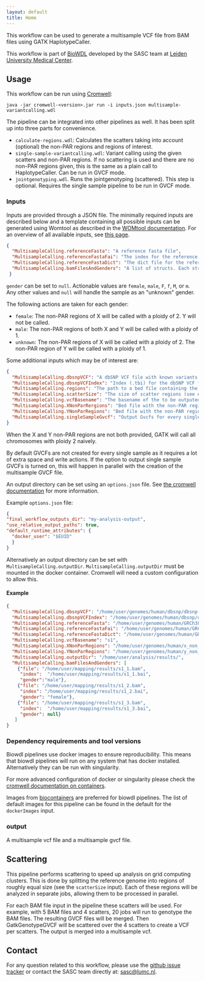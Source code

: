 ```yaml
---
layout: default
title: Home
---
```


This workflow can be used to generate a multisample VCF file from BAM 
files using GATK HaplotypeCaller.

This workflow is part of [BioWDL](https://biowdl.github.io/)
developed by the SASC team at [Leiden University Medical Center](
https://www.lumc.nl/).

## Usage
This workflow can be run using
[Cromwell](http://cromwell.readthedocs.io/en/stable/):
```
java -jar cromwell-<version>.jar run -i inputs.json multisample-variantcalling.wdl
```

The pipeline can be integrated into other pipelines as well. It has been split
up into three parts for convenience.

+ `calculate-regions.wdl`: Calculates the scatters taking into account 
  (optional) the non-PAR regions and regions of interest.
+ `single-sample-variantcalling.wdl`: Variant calling using the given scatters
  and non-PAR regions. If no scattering is used and there are no non-PAR 
  regions given, this is the same as a plain call to HaplotypeCaller. Can be
  run in GVCF mode.
+ `jointgenotyping.wdl`. Runs the jointgenotyping (scattered). This step is
  optional. Requires the single sample pipeline to be run in GVCF mode.

### Inputs
Inputs are provided through a JSON file. The minimally required inputs are
described below and a template containing all possible inputs can be generated
using Womtool as described in the
[WOMtool documentation](http://cromwell.readthedocs.io/en/stable/WOMtool/).
For an overview of all available inputs, see [this page](./inputs.html).
```json
{
  "MultisampleCalling.referenceFasta": "A reference fasta file",
  "MultisampleCalling.referenceFastaFai": "The index for the reference fasta",
  "MultisampleCalling.referenceFastaDict": "The dict file for the reference fasta",
  "MultisampleCalling.bamFilesAndGenders": "A list of structs. Each struct contains the bam file, the index and the gender of the sample. The gender is optional. " 
 }
```
`gender` can be set to `null`. Actionable values are `female`, `male`, `F`, 
`f`, `M`, or `m`. Any other values and `null` will handle the sample as an 
"unknown" gender.

The following actions are taken for each gender:

+ `female`: The non-PAR regions of X will be called with a ploidy of 2. Y will 
  not be called.
+ `male`: The non-PAR regions of both X and Y will be called with a ploidy of 1. 
+ `unknown`: The non-PAR regions of X will be called with a ploidy of 2. The 
   non-PAR region of Y will be called with a ploidy of 1.

Some additional inputs which may be of interest are:
```json
{
  "MultisampleCalling.dbsnpVCF": "A dbSNP VCF file with known variants.",
  "MultisampleCalling.dbsnpVCFIndex": "Index (.tbi) for the dbSNP VCF file",
  "MultisampleCalling.regions": "The path to a bed file containing the regions for which variant calling will be performed",
  "MultisampleCalling.scatterSize": "The size of scatter regions (see explanation of scattering below), defaults to 10,000,000",
  "MultisampleCalling.vcfBasename": "The basename of the to be outputed VCF files, defaults to 'multisample'",
  "MultisampleCalling.XNonParRergions": "Bed file with the non-PAR regions of X. Required for gender-aware variant calling.",
  "MultisampleCalling.YNonParRegions": "Bed file with the non-PAR regions of Y. Required for gender-aware variant calling.",
  "MultisampleCalling.singleSampleGvcf": "Output Gvcfs for every single sample."
}
```
When the X and Y non-PAR regions are not both provided, GATK will call all 
chromosomes with ploidy 2 naively. 

By default GVCFs are not created for every single sample as it requires a lot
of extra space and write actions. If the option to output single sample GVCFs
is turned on, this will happen in parallel with the creation of the multisample
GVCF file.

An output directory can be set using an `options.json` file. See [the
cromwell documentation](
https://cromwell.readthedocs.io/en/stable/wf_options/Overview/) for more
information.

Example `options.json` file:
```JSON
{
"final_workflow_outputs_dir": "my-analysis-output",
"use_relative_output_paths": true,
"default_runtime_attributes": {
  "docker_user": "$EUID"
  }
}
```
Alternatively an output directory can be set with `MultisampleCalling.outputDir`.
`MultisampleCalling.outputDir` must be mounted in the docker container. Cromwell will
need a custom configuration to allow this.

#### Example
```json
{
  "MultisampleCalling.dbsnpVCF": "/home/user/genomes/human/dbsnp/dbsnp-151.vcf.gz",
  "MultisampleCalling.dbsnpVCFIndex": "/home/user/genomes/human/dbsnp/dbsnp-151.vcf.gz.tbi",
  "MultisampleCalling.referenceFasta": "/home/user/genomes/human/GRCh38.fasta",
  "MultisampleCalling.referenceFastaFai": "/home/user/genomes/human/GRCh38.fasta.fai",
  "MultisampleCalling.referenceFastaDict": "/home/user/genomes/human/GRCh38.dict",
  "MultisampleCalling.vcfBasename": "s1",
  "MultisampleCalling.XNonParRegions": "/home/user/genomes/human/x_non_par.bed",
  "MultisampleCalling.YNonParRegions": "/home/user/genomes/human/y_non_par.bed",
  "MultisampleCalling.outputDir": "/home/user/analysis/results/",
  "MultisampleCalling.bamFilesAndGenders": [
    {"file": "/home/user/mapping/results/s1_1.bam",
     "index":  "/home/user/mapping/results/s1_1.bai",
     "gender":"male"},
    {"file": "/home/user/mapping/results/s1_2.bam",
     "index": "/home/user/mapping/results/s1_2.bai",
     "gender": "female"},
    {"file": "/home/user/mapping/results/s1_3.bam",
     "index":  "/home/user/mapping/results/s1_3.bai",
     "gender": null}
   ]
}
```

### Dependency requirements and tool versions
Biowdl pipelines use docker images to ensure  reproducibility. This
means that biowdl pipelines will run on any system that has docker
installed. Alternatively they can be run with singularity.

For more advanced configuration of docker or singularity please check
the [cromwell documentation on containers](
https://cromwell.readthedocs.io/en/stable/tutorials/Containers/).

Images from [biocontainers](https://biocontainers.pro) are preferred for
biowdl pipelines. The list of default images for this pipeline can be
found in the default for the `dockerImages` input.

### output
A multisample vcf file and a multisample gvcf file.

## Scattering
This pipeline performs scattering to speed up analysis on grid computing
clusters. This is done by splitting the reference genome into regions of
roughly equal size (see the `scatterSize` input). Each of these regions will be
analyzed in separate jobs, allowing them to be processed in parallel.

For each BAM file input in the pipeline these scatters will be used. For 
example, with 5 BAM files and 4 scatters, 20 jobs will run to genotype the BAM
files.
The resulting GVCF files will be merged. Then GatkGenotypeGVCF will be 
scattered over the 4 scatters to create a VCF per scatters.
The output is merged into a multisample vcf.

## Contact
<p>
  <!-- Obscure e-mail address for spammers -->
For any question related to this workflow, please use the
<a href='https://github.com/biowdl/gatk-variant-calling/issues'>github issue tracker</a>
or contact the SASC team directly at: 
<a href='&#109;&#97;&#105;&#108;&#116;&#111;&#58;&#115;&#97;&#115;&#99;&#64;&#108;&#117;&#109;&#99;&#46;&#110;&#108;'>
&#115;&#97;&#115;&#99;&#64;&#108;&#117;&#109;&#99;&#46;&#110;&#108;</a>.
</p>
